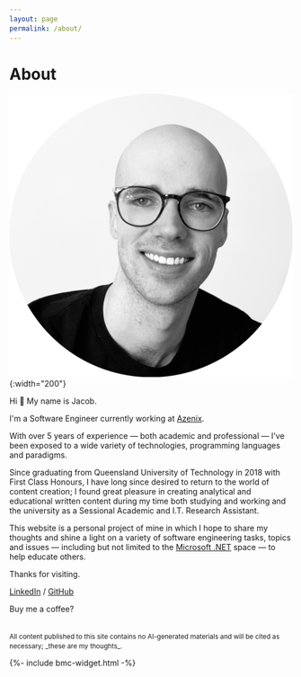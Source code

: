 ```yaml
---
layout: page
permalink: /about/
---
```


# About

![Portrait](/assets/me-round.png){:width="200"}

Hi 👋 My name is Jacob.

I'm a Software Engineer currently working at [Azenix](http://azenix.com.au/).

With over 5 years of experience &mdash; both academic and professional &mdash; I've been exposed to a wide variety of technologies, programming languages and paradigms.

Since graduating from Queensland University of Technology in 2018 with First Class Honours, I have long since desired to return to the world of content creation; I found great pleasure in creating analytical and educational written content during my time both studying and working and the university as a Sessional Academic and I.T. Research Assistant.

This website is a personal project of mine in which I hope to share my thoughts and shine a light on a variety of software engineering tasks, topics and issues &mdash; including but not limited to the [Microsoft .NET](https://dotnet.microsoft.com/) space &mdash; to help educate others.

Thanks for visiting.

<!-- Graduating from Queensland University of Technology in 2018 with First Class Honours, I have long since desired to return to the world of content creation. During my time both studying and working at the university as a Sessional Academic and I.T. Research Assistance, I found great pleasure in creating analytical and educational written content and hope to once again  -->

<!-- Since the early days of writing analytical articles for my studies and working as a Sessional Academic and I.T. Research Assistant, I have long desired to return to the world of content creation and look to use this platform as a means to do so. -->

[LinkedIn](https://www.linkedin.com/in/{{site.linkedin_username}}) / [GitHub](https://github.com/{{site.github_username}})

<a onclick="document.getElementById('bmc-wbtn').click()" style="cursor:pointer">Buy me a coffee?</a>

<br/>
<small>
All content published to this site contains no AI-generated materials and will be cited as necessary; _these are my thoughts_.
</small>

{%- include bmc-widget.html -%}
